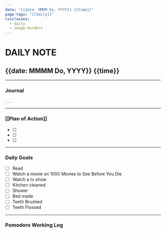 ```yaml
---
date: "{{date: MMMM Do, YYYY}} {{time}}"
page-tags: "[[daily]]"
cssclasses:
  - daily
  - image-borders
---
```

# DAILY NOTE
## {{date: MMMM Do, YYYY}} {{time}}
***
### Journal

. . . 

***
### [[Plan of Action]]
- [ ] 
- [ ] 
- [ ] 


___
### Daily Goals
- [ ] Read 
- [ ] Watch a movie on 1000 Movies to See Before You Die 
- [ ] Watch a tv show 
- [ ] Kitchen cleaned 
- [ ] Shower 
- [ ] Bed made
- [ ] Teeth Brushed 
- [ ] Teeth Flossed

___
### Pomodoro Working Log

